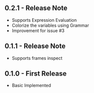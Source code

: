 ## 0.2.1 - Release Note
* Supports Expression Evaluation
* Colorize the variables using Grammar
* Improvement for issue #3

## 0.1.1 - Release Note
* Supports frames inspect

## 0.1.0 - First Release
* Basic Implemented
